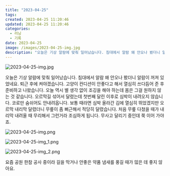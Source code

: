 ```yaml
---
title: "2023-04-25"
tags:
created: 2023-04-25 11:20:46
updated: 2023-04-25 11:20:46
categories:
  - 러닝
  - 기록
date: 2023-04-25
image: /images/2023-04-25-img.jpg
description: "오늘은 기상 알람에 맞춰 일어났습니다. 침대에서 알람 왜 안오나 봤더니 알람이 꺼져 있었네요. 퇴근 후에 켜야겠습니다. 고양이 컨디션이 안좋다고 해서 열심히 쓰다듬어 준 후 준비하고 나왔습니다. 오늘 역시 별 생각 없이 조깅을 해야 하는데 몸은 그걸 원하지 않는 것 같습니다. 오르막길 "
---
```


![2023-04-25-img.jpg](/images/2023-04-25-img.jpg)
 
 

오늘은 기상 알람에 맞춰 일어났습니다. 침대에서 알람 왜 안오나 봤더니 알람이 꺼져 있었네요. 퇴근 후에 켜야겠습니다. 
고양이 컨디션이 안좋다고 해서 열심히 쓰다듬어 준 후 준비하고 나왔습니다. 
오늘 역시 별 생각 없이 조깅을 해야 하는데 몸은 그걸 원하지 않는 것 같습니다. 오르막길 섞어서 달렸는데 첫번째 달린 이후로 심박이 내려오지 않습니다. 코로만 숨쉬어도 안내려옵니다. 보통 때라면 심박 올라간 김에 열심히 뛰었겠지만 오르막 내리막 달렸더니 무릎이 좀 뻐근해서 적당히 달렸습니다. 처음 무릎 다쳤을 때가 내리막 내려올 때 무리해서 그런거라 조심하게 됩니다. 무사고 달리기 중인데 쭉 이어 가야죠.

 
 ![2023-04-25-img.png](/images/2023-04-25-img.png)
 
 

 
 ![2023-04-25-img_1.png](/images/2023-04-25-img_1.png)
 
 

 
 ![2023-04-25-img_2.png](/images/2023-04-25-img_2.png)
 
 

요즘 공원 한참 공사 중이라 길을 막거나 안좋은 약품 냄새를 풍길 때가 많은 데 좋지 않아요.
